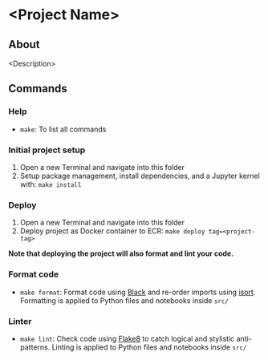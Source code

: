# \<Project Name\>
## About
\<Description\>

## Commands
### Help
* `make`: To list all commands

### Initial project setup
1. Open a new Terminal and navigate into this folder
2. Setup package management, install dependencies, and a Jupyter kernel with: `make install`

### Deploy
1. Open a new Terminal and navigate into this folder
2. Deploy project as Docker container to ECR: `make deploy tag=<project-tag>`

**Note that deploying the project will also format and lint your code.**

### Format code
* `make format`: Format code using [Black](https://github.com/psf/black) and re-order imports using [isort](https://pycqa.github.io/isort/). Formatting is applied to Python files and notebooks inside `src/`

### Linter
* `make lint`: Check code using [Flake8](https://github.com/PyCQA/flake8) to catch logical and stylistic anti-patterns. Linting is applied to Python files and notebooks inside `src/`
